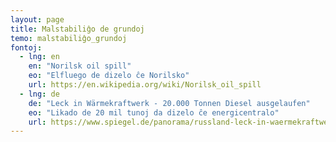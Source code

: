 ```yaml
---
layout: page
title: Malstabiliĝo de grundoj
temo: malstabiliĝo_grundoj
fontoj:
  - lng: en
    en: "Norilsk oil spill"
    eo: "Elfluego de dizelo ĉe Norilsko"
    url: https://en.wikipedia.org/wiki/Norilsk_oil_spill
  - lng: de
    de: "Leck in Wärmekraftwerk - 20.000 Tonnen Diesel ausgelaufen"
    eo: "Likado de 20 mil tunoj da dizelo ĉe energicentralo"
    url: https://www.spiegel.de/panorama/russland-leck-in-waermekraftwerk-20-000-tonnen-diesel-ausgelaufen-a-37dea1c6-42d5-40c0-a743-37c56d97c2c8
---
```

